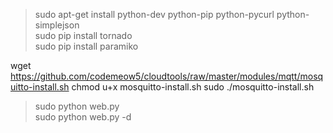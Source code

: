 > sudo apt-get install python-dev python-pip python-pycurl python-simplejson  
> sudo pip install tornado  
> sudo pip install paramiko  

  wget https://github.com/codemeow5/cloudtools/raw/master/modules/mqtt/mosquitto-install.sh
  chmod u+x mosquitto-install.sh
  sudo ./mosquitto-install.sh
  
> sudo python web.py  
> sudo python web.py -d
